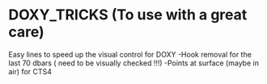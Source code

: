 # DOXY_TRICKS **(To use with a great care)** 
Easy lines to speed up the visual control for DOXY
-Hook removal for the last 70 dbars ( need to be visually checked !!!) 
-Points at surface (maybe in air) for CTS4   
